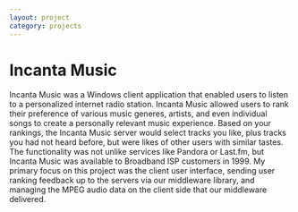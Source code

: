```yaml
---
layout: project
category: projects
---
```


# Incanta Music #

Incanta Music was a Windows client application that enabled users to listen to a personalized internet radio station. Incanta Music allowed users to rank their preference of various music generes, artists, and even individual songs to create a personally relevant music experience. Based on your rankings, the Incanta Music server would select tracks you like, plus tracks you had not heard before, but were likes of other users with similar tastes. The functionality was not unlike services like Pandora or Last.fm, but Incanta Music was available to Broadband ISP customers in 1999. My primary focus on this project was the client user interface, sending user ranking feedback up to the servers via our middleware library, and managing the MPEG audio data on the client side that our middleware delivered.